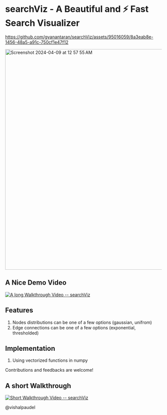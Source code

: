 # searchViz - A Beautiful and ⚡️ Fast Search Visualizer

https://github.com/gyanantaran/searchViz/assets/95016059/8a3eab8e-1456-48a5-a91c-750cf1e47f12

<img width="709" alt="Screenshot 2024-04-09 at 12 57 55 AM" src="https://github.com/gyanantaran/searchViz/assets/95016059/0de525e8-0363-47e3-87e7-8591f35fecb1">


## A Nice Demo Video

[![A long Walkthrough Video -- searchViz](https://github.com/gyanantaran/searchViz/assets/95016059/0de525e8-0363-47e3-87e7-8591f35fecb1)](https://youtu.be/BKF-PEgd1PA?t=393)

<!-- https://user-images.githubusercontent.com/95016059/273106123-19ccd387-f563-4078-825d-e62327bfdde7.mp4 -->

## Features

1. Nodes distributions can be one of a few options (gaussian, unifrom)
2. Edge connections can be one of a few options (exponential, thresholded)

## Implementation

1. Using vectorized functions in numpy

Contributions and feedbacks are welcome! 

## A short Walkthrough

[![Short Walkthrough Video -- searchViz](https://github.com/gyanantaran/searchViz/assets/95016059/0de525e8-0363-47e3-87e7-8591f35fecb1)](https://youtu.be/kNGsOoWh9fM?t=2)

@vishalpaudel
